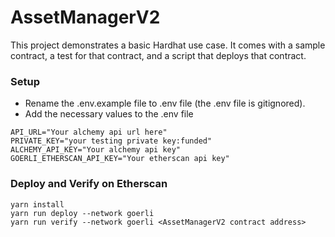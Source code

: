 # AssetManagerV2

This project demonstrates a basic Hardhat use case. It comes with a sample contract, a test for that contract, and a script that deploys that contract.

### Setup

- Rename the .env.example file to .env file (the .env file is gitignored).
- Add the necessary values to the .env file

```shell
API_URL="Your alchemy api url here"
PRIVATE_KEY="your testing private key:funded"
ALCHEMY_API_KEY="Your alchemy api key"
GOERLI_ETHERSCAN_API_KEY="Your etherscan api key"
```

### Deploy and Verify on Etherscan

```shell
yarn install
yarn run deploy --network goerli
yarn run verify --network goerli <AssetManagerV2 contract address>
```
